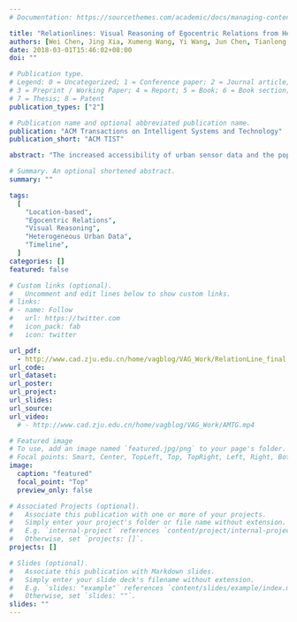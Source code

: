 ```yaml
---
# Documentation: https://sourcethemes.com/academic/docs/managing-content/

title: "Relationlines: Visual Reasoning of Egocentric Relations from Heterogeneous Urban Data"
authors: [Wei Chen, Jing Xia, Xumeng Wang, Yi Wang, Jun Chen, Tianlong Gu.]
date: 2018-03-01T15:46:02+08:00
doi: ""

# Publication type.
# Legend: 0 = Uncategorized; 1 = Conference paper; 2 = Journal article;
# 3 = Preprint / Working Paper; 4 = Report; 5 = Book; 6 = Book section;
# 7 = Thesis; 8 = Patent
publication_types: ["2"]

# Publication name and optional abbreviated publication name.
publication: "ACM Transactions on Intelligent Systems and Technology"
publication_short: "ACM TIST"

abstract: "The increased accessibility of urban sensor data and the popularity of social network applications is enabling the discovery of crowd mobility and personal communication patterns. However, studying the egocentric relationships of an individual (i.e., the egocentric relations) can be very challenging because available data may refer to direct contacts, such as phone calls between individuals, or indirect contacts, such as paired location presence. In this paper, we develop methods to integrate three facets extracted from heterogeneous urban data (timelines, calls and locations) through a progressive visual reasoning and inspection scheme. Our approach uses a detect-and-filter scheme, such that, prior to visual refinement and analysis, a coarse detection is performed to extract the target individual and construct the timeline of the target. It then detects spatio-temporal co-occurrences or call-based contacts to develop the egocentric network of the individual. The filtering stage is enhanced with a line-based visual reasoning interface that facilitates flexible and comprehensive investigation of egocentric relationships and connections in terms of time, space and social networks. The integrated system, RelationLines, is demonstrated using a dataset that contains taxi GPS data, cell-base mobility data, mobile calling data, microblog data and POI data of a city with millions of citizens. We examine the effectiveness and efficiency of our system by three case studies and user review."

# Summary. An optional shortened abstract.
summary: ""

tags:
  [
    "Location-based",
    "Egocentric Relations",
    "Visual Reasoning",
    "Heterogeneous Urban Data",
    "Timeline",
  ]
categories: []
featured: false

# Custom links (optional).
#   Uncomment and edit lines below to show custom links.
# links:
# - name: Follow
#   url: https://twitter.com
#   icon_pack: fab
#   icon: twitter

url_pdf:
  - http://www.cad.zju.edu.cn/home/vagblog/VAG_Work/RelationLine_final.pdf
url_code:
url_dataset:
url_poster:
url_project:
url_slides:
url_source:
url_video:
  # - http://www.cad.zju.edu.cn/home/vagblog/VAG_Work/AMTG.mp4

# Featured image
# To use, add an image named `featured.jpg/png` to your page's folder.
# Focal points: Smart, Center, TopLeft, Top, TopRight, Left, Right, BottomLeft, Bottom, BottomRight.
image:
  caption: "featured"
  focal_point: "Top"
  preview_only: false

# Associated Projects (optional).
#   Associate this publication with one or more of your projects.
#   Simply enter your project's folder or file name without extension.
#   E.g. `internal-project` references `content/project/internal-project/index.md`.
#   Otherwise, set `projects: []`.
projects: []

# Slides (optional).
#   Associate this publication with Markdown slides.
#   Simply enter your slide deck's filename without extension.
#   E.g. `slides: "example"` references `content/slides/example/index.md`.
#   Otherwise, set `slides: ""`.
slides: ""
---
```

